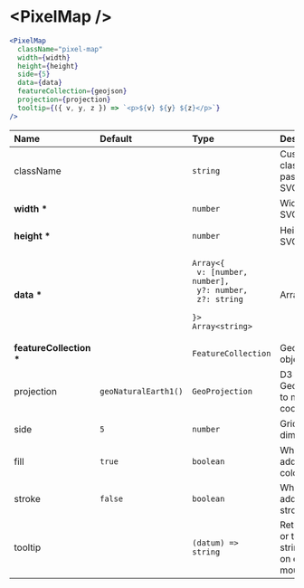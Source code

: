 # \<PixelMap \/>

```jsx
<PixelMap
  className="pixel-map"
  width={width}
  height={height}
  side={5}
  data={data}
  featureCollection={geojson}
  projection={projection}
  tooltip={({ v, y, z }) => `<p>${v} ${y} ${z}</p>`}
/>
```

| Name                        | Default                                    | Type                                                                                                              | Description                                                  |
| :-------------------------- | :----------------------------------------- | :---------------------------------------------------------------------------------------------------------------- | :----------------------------------------------------------- |
| className                   |                                            | <pre><code>string</code></pre>                                                                                    | Custom css classes to pass to the SVG                        |
| <b>width \*</b>             |                                            | <pre><code>number</code></pre>                                                                                    | Width of the SVG                                             |
| <b>height \*</b>            |                                            | <pre><code>number</code></pre>                                                                                    | Height of the SVG                                            |
| <b>data \*</b>              |                                            | <pre><code>Array<{<br> v: [number, number],<br> y?: number,<br> z?: string <br>}><br>Array\<string\></code></pre> | Array of data                                                |
| <b>featureCollection \*</b> |                                            | <pre><code>FeatureCollection</code></pre>                                                                         | GeoJson object                                               |
| projection                  | <pre><code>geoNaturalEarth1()</code></pre> | <pre><code>GeoProjection</code></pre>                                                                             | D3 GeoProjection to map coordinates                          |
| side                        | <pre><code>5</code></pre>                  | <pre><code>number</code></pre>                                                                                    | Grid cell dimension                                          |
| fill                        | <pre><code>true</code></pre>               | <pre><code>boolean</code></pre>                                                                                   | Whether to add the fill color                                |
| stroke                      | <pre><code>false</code></pre>              | <pre><code>boolean</code></pre>                                                                                   | Whether to add the stroke color                              |
| tooltip                     |                                            | <pre><code>(datum) => string</code></pre>                                                                         | Return HTML or text as a string to show on element mouseover |
